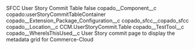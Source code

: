 <?xml version="1.0" encoding="UTF-8"?>
<CustomMetadata xmlns="http://soap.sforce.com/2006/04/metadata" xmlns:xsi="http://www.w3.org/2001/XMLSchema-instance" xmlns:xsd="http://www.w3.org/2001/XMLSchema">
    <label>SFCC User Story Commit Table</label>
    <protected>false</protected>
    <values>
        <field>copado__Component__c</field>
        <value xsi:type="xsd:string">copado:userStoryCommitTableContainer</value>
    </values>
    <values>
        <field>copado__Extension_Package_Configuration__c</field>
        <value xsi:type="xsd:string">copado_sfcc__copado_sfcc</value>
    </values>
    <values>
        <field>copado__Location__c</field>
        <value xsi:type="xsd:string">CCM.UserStoryCommit.Table</value>
    </values>
    <values>
        <field>copado__TestTool__c</field>
        <value xsi:nil="true"/>
    </values>
    <values>
        <field>copado__WhereIsThisUsed__c</field>
        <value xsi:type="xsd:string">User Story commit page to display the metadata grid  for Commerce-Cloud</value>
    </values>
</CustomMetadata>
